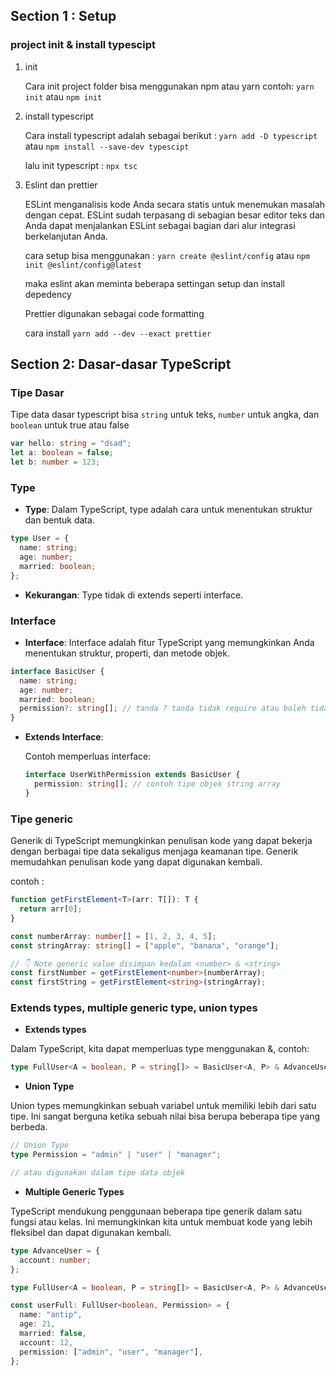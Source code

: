 ## Section 1 : Setup

### project init & install typescipt

1. init

   Cara init project folder bisa menggunakan npm atau yarn contoh:
   `yarn init` atau `npm init`

2. install typescript

   Cara install typescript adalah sebagai berikut :
   `yarn add -D typescript` atau `npm install --save-dev typescipt`

   lalu init typescript :
   `npx tsc`

3. Eslint dan prettier

   ESLint menganalisis kode Anda secara statis untuk menemukan masalah dengan cepat. ESLint sudah terpasang di sebagian besar editor teks dan Anda dapat menjalankan ESLint sebagai bagian dari alur integrasi berkelanjutan Anda.

   cara setup bisa menggunakan : `yarn create @eslint/config` atau `npm init @eslint/config@latest`

   maka eslint akan meminta beberapa settingan setup dan install depedency

   Prettier digunakan sebagai code formatting

   cara install `yarn add --dev --exact prettier`

## Section 2: Dasar-dasar TypeScript

### Tipe Dasar

Tipe data dasar typescript bisa `string` untuk teks, `number` untuk angka, dan `boolean` untuk true atau false

```ts
var hello: string = "dsad";
let a: boolean = false;
let b: number = 123;
```

### Type

- **Type**: Dalam TypeScript, type adalah cara untuk menentukan struktur dan bentuk data.

```ts
type User = {
  name: string;
  age: number;
  married: boolean;
};
```

- **Kekurangan**: Type tidak di extends seperti interface.

### Interface

- **Interface**: Interface adalah fitur TypeScript yang memungkinkan Anda menentukan struktur, properti, dan metode objek.

```ts
interface BasicUser {
  name: string;
  age: number;
  married: boolean;
  permission?: string[]; // tanda ? tanda tidak require atau boleh tidak di isi
}
```

- **Extends Interface**:

  Contoh memperluas interface:

  ```ts
  interface UserWithPermission extends BasicUser {
    permission: string[]; // contoh tipe objek string array
  }
  ```

### **Tipe generic**

Generik di TypeScript memungkinkan penulisan kode yang dapat bekerja dengan berbagai tipe data sekaligus menjaga keamanan tipe. Generik memudahkan penulisan kode yang dapat digunakan kembali.

contoh :

```ts
function getFirstElement<T>(arr: T[]): T {
  return arr[0];
}

const numberArray: number[] = [1, 2, 3, 4, 5];
const stringArray: string[] = ["apple", "banana", "orange"];

// 👇 Note generic value disimpan kedalam <number> & <string>
const firstNumber = getFirstElement<number>(numberArray);
const firstString = getFirstElement<string>(stringArray);
```

### Extends types, multiple generic type, union types

- **Extends types**

Dalam TypeScript, kita dapat memperluas type menggunakan &, contoh:

```ts
type FullUser<A = boolean, P = string[]> = BasicUser<A, P> & AdvanceUser;
```

- **Union Type**

Union types memungkinkan sebuah variabel untuk memiliki lebih dari satu tipe. Ini sangat berguna ketika sebuah nilai bisa berupa beberapa tipe yang berbeda.

  ```ts
  // Union Type
  type Permission = "admin" | "user" | "manager";

  // atau digunakan dalam tipe data objek
  ```


- **Multiple Generic Types**

TypeScript mendukung penggunaan beberapa tipe generik dalam satu fungsi atau kelas. Ini memungkinkan kita untuk membuat kode yang lebih fleksibel dan dapat digunakan kembali.

```ts
type AdvanceUser = {
  account: number;
};

type FullUser<A = boolean, P = string[]> = BasicUser<A, P> & AdvanceUser;

const userFull: FullUser<boolean, Permission> = {
  name: "antip",
  age: 21,
  married: false,
  account: 12,
  permission: ["admin", "user", "manager"],
};
```